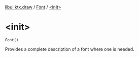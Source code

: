 [libui.ktx.draw](../README.md) / [Font](README.md) / [&lt;init&gt;](-init-.md)

# &lt;init&gt;

`Font()`

Provides a complete description of a font where one is needed.

